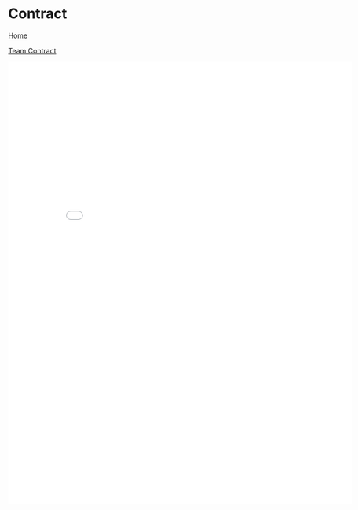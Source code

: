 # Contract

[Home](/index.md)


[Team Contract](/Contract/ECE%203400%20Team%2019%20Contract_V1.pdf)

<embed src="/Contract/ECE%203400%20Team%2019%20Contract_V1.pdf" width="700px" height="900px" />
 
 

